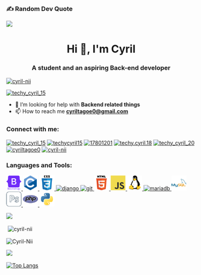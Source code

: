 ### ✍️ Random Dev Quote
![](https://quotes-github-readme.vercel.app/api?type=horizontal&theme=tokyonight)


<h1 align="center">Hi 👋, I'm Cyril</h1>
<h3 align="center">A student and an aspiring Back-end developer</h3>

<p align="left"> <a href="https://github.com/ryo-ma/github-profile-trophy"><img src="https://github-profile-trophy.vercel.app/?username=Cyril-Nii" alt="cyril-nii" /></a> </p>

<p align="left"> <a href="https://twitter.com/techy_cyril_15" target="blank"><img src="https://img.shields.io/twitter/follow/techy_cyril_15?logo=twitter&style=for-the-badge" alt="techy_cyril_15" /></a> </p>

- 🤝 I’m looking for help with **Backend related things**
- 📫 How to reach me **cyriltagoe0@gmail.com**


<h3 align="left">Connect with me:</h3>
<p align="left">
<a href="https://twitter.com/techy_cyril_15" target="blank"><img align="center" src="https://raw.githubusercontent.com/rahuldkjain/github-profile-readme-generator/master/src/images/icons/Social/twitter.svg" alt="techy_cyril_15" height="30" width="40" /></a>
<a href="https://linkedin.com/in/techycyril15" target="blank"><img align="center" src="https://raw.githubusercontent.com/rahuldkjain/github-profile-readme-generator/master/src/images/icons/Social/linked-in-alt.svg" alt="techycyril15" height="30" width="40" /></a>
<a href="https://stackoverflow.com/users/17801201" target="blank"><img align="center" src="https://raw.githubusercontent.com/rahuldkjain/github-profile-readme-generator/master/src/images/icons/Social/stack-overflow.svg" alt="17801201" height="30" width="40" /></a>
<a href="https://fb.com/techy.cyril.18" target="blank"><img align="center" src="https://raw.githubusercontent.com/rahuldkjain/github-profile-readme-generator/master/src/images/icons/Social/facebook.svg" alt="techy.cyril.18" height="30" width="40" /></a>
<a href="https://instagram.com/techy_cyril_20" target="blank"><img align="center" src="https://raw.githubusercontent.com/rahuldkjain/github-profile-readme-generator/master/src/images/icons/Social/instagram.svg" alt="techy_cyril_20" height="30" width="40" /></a>
<a href="https://www.hackerrank.com/cyriltagoe0" target="blank"><img align="center" src="https://raw.githubusercontent.com/rahuldkjain/github-profile-readme-generator/master/src/images/icons/Social/hackerrank.svg" alt="cyriltagoe0" height="30" width="40" /></a>
<a href="https://www.leetcode.com/cyril-nii" target="blank"><img align="center" src="https://raw.githubusercontent.com/rahuldkjain/github-profile-readme-generator/master/src/images/icons/Social/leet-code.svg" alt="cyril-nii" height="30" width="40" /></a>
</p>

<h3 align="left">Languages and Tools:</h3>
<p align="left"> <a href="https://getbootstrap.com" target="_blank" rel="noreferrer"> <img src="https://raw.githubusercontent.com/devicons/devicon/master/icons/bootstrap/bootstrap-plain-wordmark.svg" alt="bootstrap" width="40" height="40"/> </a> <a href="https://www.cprogramming.com/" target="_blank" rel="noreferrer"> <img src="https://raw.githubusercontent.com/devicons/devicon/master/icons/c/c-original.svg" alt="c" width="40" height="40"/> </a> <a href="https://www.w3schools.com/css/" target="_blank" rel="noreferrer"> <img src="https://raw.githubusercontent.com/devicons/devicon/master/icons/css3/css3-original-wordmark.svg" alt="css3" width="40" height="40"/> </a> <a href="https://www.djangoproject.com/" target="_blank" rel="noreferrer"> <img src="https://cdn.worldvectorlogo.com/logos/django.svg" alt="django" width="40" height="40"/> </a>  <a href="https://git-scm.com/" target="_blank" rel="noreferrer"> <img src="https://www.vectorlogo.zone/logos/git-scm/git-scm-icon.svg" alt="git" width="40" height="40"/> </a> <a href="https://www.w3.org/html/" target="_blank" rel="noreferrer"> <img src="https://raw.githubusercontent.com/devicons/devicon/master/icons/html5/html5-original-wordmark.svg" alt="html5" width="40" height="40"/> </a> <a href="https://developer.mozilla.org/en-US/docs/Web/JavaScript" target="_blank" rel="noreferrer"> <img src="https://raw.githubusercontent.com/devicons/devicon/master/icons/javascript/javascript-original.svg" alt="javascript" width="40" height="40"/> </a> <a href="https://www.linux.org/" target="_blank" rel="noreferrer"> <img src="https://raw.githubusercontent.com/devicons/devicon/master/icons/linux/linux-original.svg" alt="linux" width="40" height="40"/> </a> <a href="https://mariadb.org/" target="_blank" rel="noreferrer"> <img src="https://www.vectorlogo.zone/logos/mariadb/mariadb-icon.svg" alt="mariadb" width="40" height="40"/> </a> <a href="https://www.mysql.com/" target="_blank" rel="noreferrer"> <img src="https://raw.githubusercontent.com/devicons/devicon/master/icons/mysql/mysql-original-wordmark.svg" alt="mysql" width="40" height="40"/> </a> <a href="https://www.photoshop.com/en" target="_blank" rel="noreferrer"> <img src="https://raw.githubusercontent.com/devicons/devicon/master/icons/photoshop/photoshop-line.svg" alt="photoshop" width="40" height="40"/> </a> <a href="https://www.php.net" target="_blank" rel="noreferrer"> <img src="https://raw.githubusercontent.com/devicons/devicon/master/icons/php/php-original.svg" alt="php" width="40" height="40"/> </a> <a href="https://www.python.org" target="_blank" rel="noreferrer"> <img src="https://raw.githubusercontent.com/devicons/devicon/master/icons/python/python-original.svg" alt="python" width="40" height="40"/> </a> </p>

![](https://github-profile-summary-cards.vercel.app/api/cards/profile-details?username=Cyril-Nii)

<p>&nbsp;<img align="center" src="https://github-readme-stats.vercel.app/api?username=Cyril-Nii&show_icons=true&locale=en" alt="cyril-nii" /></p>

<p><img align="center" src="https://github-readme-streak-stats.herokuapp.com/?user=Cyril-Nii&" alt="Cyril-Nii" /></p>

![](https://github-profile-summary-cards.vercel.app/api/cards/repos-per-language?username=Cyril-Nii)

[![Top Langs](https://github-readme-stats.vercel.app/api/top-langs/?username=Cyril-Nii&layout=compact&langs_count=10&count-private=true)](https://github.com/Cyril-Nii)

